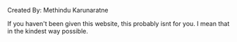 Created By: Methindu Karunaratne

If you haven't been given this website, this probably isnt for you.
I mean that in the kindest way possible.
